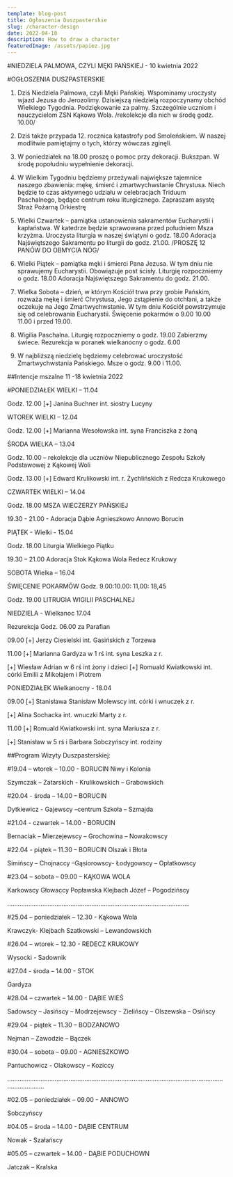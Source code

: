 ```yaml
---
template: blog-post
title: Ogłoszenia Duszpasterskie
slug: /character-design
date: 2022-04-10
description: How to draw a character
featuredImage: /assets/papiez.jpg
---
```

#NIEDZIELA PALMOWA, CZYLI MĘKI PAŃSKIEJ - 10 kwietnia 2022                                         

#OGŁOSZENIA DUSZPASTERSKIE

1. Dziś Niedziela Palmowa, czyli Męki Pańskiej. Wspominamy uroczysty wjazd Jezusa do Jerozolimy. Dzisiejszą niedzielą rozpoczynamy obchód Wielkiego Tygodnia. Podziękowanie za palmy. Szczególnie uczniom i nauczycielom ZSN Kąkowa Wola. /rekolekcje dla nich w środę godz. 10.00/

2. Dziś także przypada 12. rocznica katastrofy pod Smoleńskiem. W naszej modlitwie pamiętajmy o tych, którzy wówczas zginęli. 

3. W poniedziałek na 18.00 proszę o pomoc przy dekoracji. Bukszpan. W środę popołudniu wypełnienie dekoracji.

4. W Wielkim Tygodniu będziemy przeżywali największe tajemnice naszego zbawienia: mękę, śmierć i zmartwychwstanie Chrystusa. Niech będzie to czas aktywnego udziału w celebracjach Triduum Paschalnego, będące centrum roku liturgicznego. Zapraszam asystę Straż Pożarną Orkiestrę

5. Wielki Czwartek – pamiątka ustanowienia sakramentów Eucharystii i kapłaństwa. W katedrze będzie sprawowana przed południem Msza krzyżma. Uroczysta liturgia w naszej świątyni  o godz. 18.00  Adoracja Najświętszego Sakramentu po liturgii do godz. 21.00. /PROSZĘ 12 PANÓW DO OBMYCIA NÓG/

6. Wielki Piątek – pamiątka męki i śmierci Pana Jezusa. W tym dniu nie sprawujemy Eucharystii. Obowiązuje post ścisły. Liturgię rozpoczniemy o godz. 18.00  Adoracja Najświętszego Sakramentu do godz. 21.00. 

7. Wielka Sobota – dzień, w którym Kościół trwa przy grobie Pańskim, rozważa mękę i śmierć Chrystusa, Jego zstąpienie do otchłani, a także oczekuje na Jego Zmartwychwstanie. W tym dniu Kościół powstrzymuje się od celebrowania Eucharystii.  Święcenie pokarmów o 9.00 10.00 11.00 i przed 19.00.

8. Wigilia Paschalna. Liturgię rozpoczniemy o godz. 19.00  Zabierzmy świece. 
Rezurekcja w poranek wielkanocny o godz. 6.00  

9. W najbliższą niedzielę będziemy celebrować uroczystość Zmartwychwstania Pańskiego. Msze o godz. 9.00 i 11.00.


##Intencje mszalne 11 -18 kwietnia  2022

#PONIEDZIAŁEK WIELKI – 11.04

Godz. 12.00 [+]  Janina Buchner int. siostry Lucyny

WTOREK WIELKI – 12.04

Godz. 12.00 [+] Marianna Wesołowska int. syna Franciszka z żoną

ŚRODA WIELKA – 13.04

Godz. 10.00 – rekolekcje dla uczniów Niepublicznego Zespołu Szkoły Podstawowej z Kąkowej Woli

Godz. 13.00 [+] Edward Krulikowski int. r. Żychlińskich z Redcza Krukowego

CZWARTEK WIELKI – 14.04

Godz. 18.00 MSZA WIECZERZY PAŃSKIEJ

19.30 - 21.00 - Adoracja Dąbie Agnieszkowo Annowo Borucin

PIĄTEK - Wielki - 15.04

Godz. 18.00 Liturgia Wielkiego Piątku

19.30 – 21.00 Adoracja Stok Kąkowa Wola  Redecz Krukowy

SOBOTA Wielka – 16.04

ŚWIĘCENIE POKARMÓW Godz. 9.00:10.00: 11,00: 18,45

Godz. 19.00  LITRUGIA WIGILII PASCHALNEJ

NIEDZIELA - Wielkanoc 17.04

Rezurekcja Godz. 06.00   za Parafian 

09.00 [+] Jerzy Ciesielski int. Gasińskich z Torzewa

11.00 [+] Marianna Gardyza w 1 rś int. syna Leszka z r.

[+] Wiesław Adrian w 6 rś int żony i dzieci
[+] Romuald Kwiatkowski int. córki Emilii z Mikołajem i Piotrem

PONIEDZIAŁEK Wielkanocny - 18.04

09.00 [+] Stanisława Stanisław Molewscy int. córki i wnuczek z r.

[+] Alina Sochacka int. wnuczki Marty z r. 

11.00 [+] Romuald Kwiatkowski int. syna Mariusza z r.

[+] Stanisław w 5 rś i Barbara Sobczyńscy int. rodziny



##Program Wizyty Duszpasterskiej:

#19.04 – wtorek – 10.00 - BORUCIN  Niwy i Kolonia

Szymczak – Zatarskich - Krulikowskich – Grabowskich

#20.04  - środa – 14.00 – BORUCIN 

Dytkiewicz  - Gajewscy –centrum Szkoła – Szmajda

#21.04  - czwartek – 14.00 - BORUCIN

Bernaciak – Mierzejewscy – Grochowina – Nowakowscy

#22.04  - piątek – 11.30 – BORUCIN Olszak i Błota

Simińscy – Chojnaccy –Gąsiorowscy- Łodygowscy – Opłatkowscy

#23.04 – sobota – 09.00 – KĄKOWA WOLA 

Karkowscy Głowaccy Popławska Klejbach Józef – Pogodzińscy

…………………………………………………………………………………………..

#25.04 – poniedziałek – 12.30 - Kąkowa Wola

Krawczyk- Klejbach Szatkowski – Lewandowskich

#26.04 – wtorek – 12.30 - REDECZ KRUKOWY

Wysocki  - Sadownik

#27.04  - środa – 14.00 - STOK

Gardyza

#28.04 – czwartek – 14.00 - DĄBIE WIEŚ

Sadowscy – Jasińscy – Modrzejewscy - Zielińscy – Olszewska – Osińscy

#29.04  - piątek – 11.30 – BODZANOWO

Nejman – Zawodzie – Bączek  

#30.04 – sobota – 09.00 - AGNIESZKOWO

Pantuchowicz - Olakowscy – Koziccy

………………………………………………………………………………………………………………………………

#02.05 – poniedziałek – 09.00 - ANNOWO

Sobczyńscy

#04.05 – środa – 14.00 - DĄBIE CENTRUM

Nowak  - Szałańscy

#05.05 – czwartek – 14.00 - DĄBIE PODUCHOWN

Jatczak – Kralska
